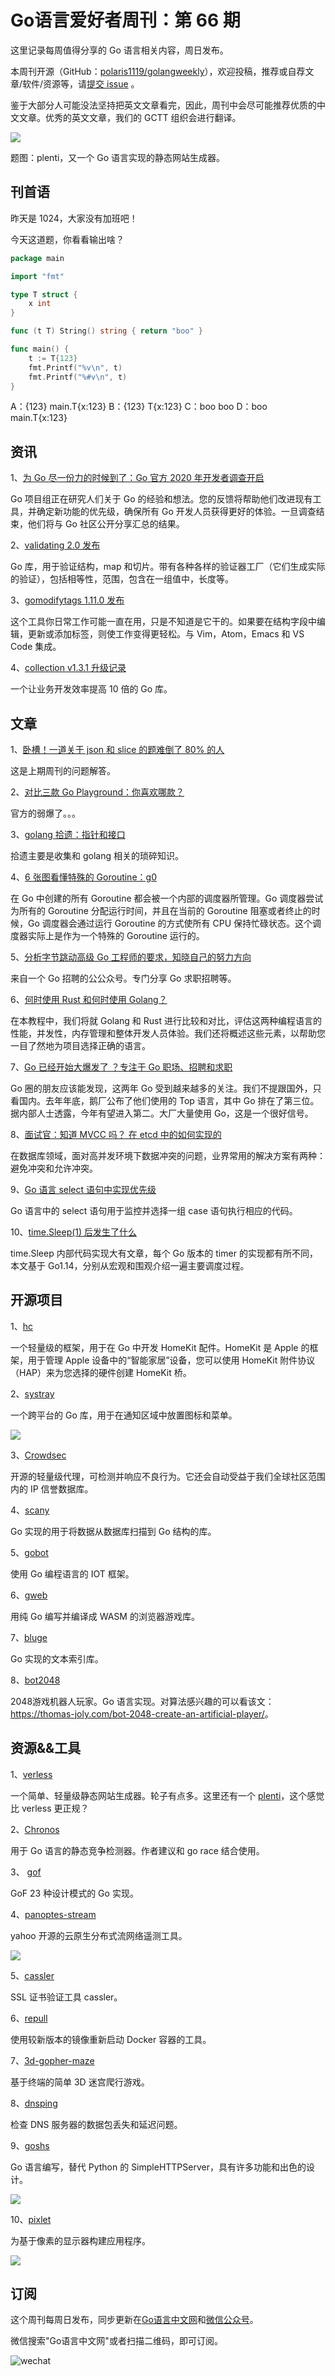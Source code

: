 # Go语言爱好者周刊：第 66 期

这里记录每周值得分享的 Go 语言相关内容，周日发布。

本周刊开源（GitHub：[polaris1119/golangweekly](https://github.com/polaris1119/golangweekly)），欢迎投稿，推荐或自荐文章/软件/资源等，请[提交 issue](https://github.com/polaris1119/golangweekly/issues) 。

鉴于大部分人可能没法坚持把英文文章看完，因此，周刊中会尽可能推荐优质的中文文章。优秀的英文文章，我们的 GCTT 组织会进行翻译。

![](imgs/issue066/cover.png)

题图：plenti，又一个 Go 语言实现的静态网站生成器。

## 刊首语

昨天是 1024，大家没有加班吧！

今天这道题，你看看输出啥？

```go
package main

import "fmt"

type T struct {
	x int
}

func (t T) String() string { return "boo" }

func main() {
	t := T{123}
	fmt.Printf("%v\n", t)
	fmt.Printf("%#v\n", t)
}
```

A：{123}  main.T{x:123}    B：{123}  T{x:123}    C：boo boo    D：boo  main.T{x:123}

## 资讯

1、[为 Go 尽一份力的时候到了：Go 官方 2020 年开发者调查开启](https://mp.weixin.qq.com/s/A5UZ_DfNmfOBhF-Z9Mlv8w)

Go 项目组正在研究人们关于 Go 的经验和想法。您的反馈将帮助他们改进现有工具，并确定新功能的优先级，确保所有 Go 开发人员获得更好的体验。一旦调查结束，他们将与 Go 社区公开分享汇总的结果。

2、[validating 2.0 发布](https://github.com/RussellLuo/validating)

Go 库，用于验证结构，map 和切片。带有各种各样的验证器工厂（它们生成实际的验证），包括相等性，范围，包含在一组值中，长度等。

3、[gomodifytags 1.11.0 发布](https://github.com/fatih/gomodifytags)

这个工具你日常工作可能一直在用，只是不知道是它干的。如果要在结构字段中编辑，更新或添加标签，则使工作变得更轻松。与 Vim，Atom，Emacs 和 VS Code 集成。

4、[collection v1.3.1 升级记录](https://mp.weixin.qq.com/s/6_PmluLCnUQViQvb78s6VA)

一个让业务开发效率提高 10 倍的 Go 库。

## 文章

1、[卧槽！一道关于 json 和 slice 的题难倒了 80% 的人](https://mp.weixin.qq.com/s/_tebMLWLN68Zv47cYTv3Hg)

这是上期周刊的问题解答。

2、[对比三款 Go Playground：你喜欢哪款？](https://mp.weixin.qq.com/s/b5_DjIRCHZ5RRNMyY8EMqg)

官方的弱爆了。。。

3、[golang 拾遗：指针和接口](https://mp.weixin.qq.com/s/J_eW_O8AP-on_0DAJ6P1sw)

拾遗主要是收集和 golang 相关的琐碎知识。

4、[6 张图看懂特殊的 Goroutine：g0](https://mp.weixin.qq.com/s/z-Uv5bf78aHMW_nFOJgBbw)

在 Go 中创建的所有 Goroutine 都会被一个内部的调度器所管理。Go 调度器尝试为所有的 Goroutine 分配运行时间，并且在当前的 Goroutine 阻塞或者终止的时候，Go 调度器会通过运行 Goroutine 的方式使所有 CPU 保持忙碌状态。这个调度器实际上是作为一个特殊的 Goroutine 运行的。

5、[分析字节跳动高级 Go 工程师的要求，知晓自己的努力方向](https://mp.weixin.qq.com/s/VHan8uS_THs0FAMBXJs-6g)

来自一个 Go 招聘的公公众号。专门分享 Go 求职招聘等。

6、[何时使用 Rust 和何时使用 Golang？](https://mp.weixin.qq.com/s/9-LjCy-sCdWBoamLfzmagg)

在本教程中，我们将就 Golang 和 Rust 进行比较和对比，评估这两种编程语言的性能，并发性，内存管理和整体开发人员体验。我们还将概述这些元素，以帮助您一目了然地为项目选择正确的语言。

7、[Go 已经开始大爆发了 ？专注于 Go 职场、招聘和求职](https://mp.weixin.qq.com/s/p7fdcqCLVfB3CdRdoaT21Q)

Go 圈的朋友应该能发现，这两年 Go 受到越来越多的关注。我们不提跟国外，只看国内。去年年底，鹅厂公布了他们使用的 Top 语言，其中 Go 排在了第三位。据内部人士透露，今年有望进入第二。大厂大量使用 Go，这是一个很好信号。

8、[面试官：知道 MVCC 吗？ 在 etcd 中的如何实现的](https://mp.weixin.qq.com/s/mW4juWcLbkcJ7aoHbXNbQA)

在数据库领域，面对高并发环境下数据冲突的问题，业界常用的解决方案有两种：避免冲突和允许冲突。

9、[Go 语言 select 语句中实现优先级](https://mp.weixin.qq.com/s/3NqPViFwIJbSeL1hrwajTw)

Go 语言中的 select 语句用于监控并选择一组 case 语句执行相应的代码。

10、[time.Sleep(1) 后发生了什么](https://mp.weixin.qq.com/s/oz9RW1pWSCJsZBn0UtlXxA)

time.Sleep 内部代码实现大有文章，每个 Go 版本的 timer 的实现都有所不同，本文基于 Go1.14，分别从宏观和围观介绍一遍主要调度过程。

## 开源项目

1、[hc](https://github.com/brutella/hc)

一个轻量级的框架，用于在 Go 中开发 HomeKit 配件。HomeKit 是 Apple 的框架，用于管理 Apple 设备中的“智能家居”设备，您可以使用 HomeKit 附件协议（HAP）来为您选择的硬件创建 HomeKit 桥。

2、[systray](https://github.com/getlantern/systray)

一个跨平台的 Go 库，用于在通知区域中放置图标和菜单。

![](imgs/issue066/systray.png)

3、[Crowdsec](https://github.com/crowdsecurity/crowdsec)

开源的轻量级代理，可检测并响应不良行为。它还会自动受益于我们全球社区范围内的 IP 信誉数据库。

4、[scany](https://github.com/georgysavva/scany)

Go 实现的用于将数据从数据库扫描到 Go 结构的库。

5、[gobot](https://github.com/hybridgroup/gobot)

使用 Go 编程语言的 IOT 框架。

6、[gweb](https://github.com/life4/gweb)

用纯 Go 编写并编译成 WASM 的浏览器游戏库。

7、[bluge](https://github.com/blugelabs/bluge)

Go 实现的文本索引库。

8、[bot2048](https://github.com/lunatikub/bot2048)

2048游戏机器人玩家。Go 语言实现。对算法感兴趣的可以看该文：<https://thomas-joly.com/bot-2048-create-an-artificial-player/>。

## 资源&&工具

1、[verless](https://github.com/verless/verless)

一个简单、轻量级静态网站生成器。轮子有点多。这里还有一个 [plenti](https://github.com/plentico/plenti)，这个感觉比 verless 更正规？

2、[Chronos](https://github.com/amit-davidson/Chronos)

用于 Go 语言的静态竞争检测器。作者建议和 go race 结合使用。

3、 [gof](https://github.com/qiualiang/gof)

GoF 23 种设计模式的 Go 实现。

4、[panoptes-stream](https://github.com/yahoo/panoptes-stream)

yahoo 开源的云原生分布式流网络遥测工具。

![](imgs/issue066/panoptes-stream.png)

5、[cassler](https://github.com/msfidelis/cassler)

SSL 证书验证工具 cassler。

6、[repull](https://github.com/jdevelop/repull)

使用较新版本的镜像重新启动 Docker 容器的工具。

7、[3d-gopher-maze](https://github.com/necrophonic/3d-gopher-maze)

基于终端的简单 3D 迷宫爬行游戏。

8、[dnsping](https://github.com/fortio/dnsping)

检查 DNS 服务器的数据包丢失和延迟问题。

9、[goshs](https://github.com/patrickhener/goshs)

Go 语言编写，替代 Python 的 SimpleHTTPServer，具有许多功能和出色的设计。

![](imgs/issue066/goshs.png)

10、[pixlet](https://github.com/tidbyt/pixlet)

为基于像素的显示器构建应用程序。

![](imgs/issue066/pixlet.png)

## 订阅

这个周刊每周日发布，同步更新在[Go语言中文网](https://studygolang.com/go/weekly)和[微信公众号](https://weixin.sogou.com/weixin?query=Go%E8%AF%AD%E8%A8%80%E4%B8%AD%E6%96%87%E7%BD%91)。

微信搜索"Go语言中文网"或者扫描二维码，即可订阅。

![wechat](imgs/wechat.png)
